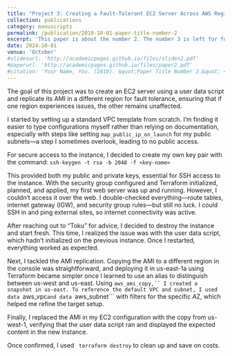 ```yaml
---
title: "Project 3: Creating a Fault-Tolerant EC2 Server Across AWS Regions"
collection: publications
category: manuscripts
permalink: /publication/2010-10-01-paper-title-number-2
excerpt: 'This paper is about the number 2. The number 3 is left for future work.'
date: 2024-10-01
venue: 'October'
#slidesurl: 'http://academicpages.github.io/files/slides2.pdf'
#paperurl: 'http://academicpages.github.io/files/paper2.pdf'
#citation: 'Your Name, You. (2010). &quot;Paper Title Number 2.&quot; <i>Journal 1</i>. 1(2).'
---
```


The goal of this project was to create an EC2 server using a user data script and replicate its AMI in a different region for fault tolerance, ensuring that if one region experiences issues, the other remains unaffected.

I started by setting up a standard VPC template from scratch. I’m finding it easier to type configurations myself rather than relying on documentation, especially with steps like setting ```map_public_ip_on_launch``` for my public subnets—a step I sometimes overlook, leading to no public access.

For secure access to the instance, I decided to create my own key pair with the command: ```ssh-keygen -t rsa -b 2048 -f <key-name>```

This provided both my public and private keys, essential for SSH access to the instance. With the security group configured and Terraform initialized, planned, and applied, my first web server was up and running. However, I couldn’t access it over the web. I double-checked everything—route tables, internet gateway (IGW), and security group rules—but still no luck. I could SSH in and ping external sites, so internet connectivity was active.

After reaching out to “Toku” for advice, I decided to destroy the instance and start fresh. This time, I realized the issue was with the user data script, which hadn’t initialized on the previous instance. Once I restarted, everything worked as expected.

Next, I tackled the AMI replication. Copying the AMI to a different region in the console was straightforward, and deploying it in us-east-1a using Terraform became simpler once I learned to use an alias to distinguish between us-west and us-east. Using ```aws_ami_copy,`` I created a snapshot in us-east. To reference the default VPC and subnet, I used data ```aws_vpc```and data ```aws_subnet``` with filters for the specific AZ, which helped me refine the target setup.

Finally, I replaced the AMI in my EC2 configuration with the copy from us-west-1, verifying that the user data script ran and displayed the expected content in the new instance.

Once confirmed, I used ``` terraform destroy``` to clean up and save on costs.

